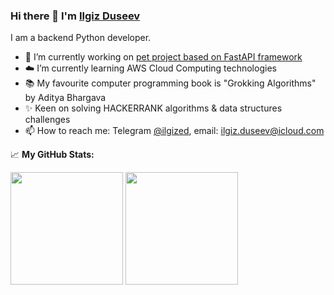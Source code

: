 ### Hi there 👋 I'm [Ilgiz Duseev](https://www.linkedin.com/in/iduseev/)

I am a backend Python developer.

- 🐶 I’m currently working on [pet project based on FastAPI framework](https://github.com/iduseev/FastAPI_Demo_Project)
- ☁️ I’m currently learning AWS Cloud Computing technologies
- 📚 My favourite computer programming book is "Grokking Algorithms" by Aditya Bhargava
- ✨ Keen on solving HACKERRANK algorithms & data structures challenges
- 📫 How to reach me: Telegram [@ilgized](http://t.me/ilgized), email: ilgiz.duseev@icloud.com


📈 **My GitHub Stats:**

<p>
  <img height="180em" src="https://github-readme-stats.vercel.app/api?username=iduseev&show_icons=true&hide_rank=true&hide_border=true&count_private=false&include_all_commits=false&theme=transparent" />
  <img height="180em" src="https://github-readme-stats.vercel.app/api/top-langs/?username=iduseev&exclude_repo=PyOpenRPA,Changellenge,edX&show_icons=true&hide_border=true&layout=compact&langs_count=8&theme=transparent"/>
</p>

<!--START_SECTION:waka-->
<!--END_SECTION:waka-->

<!--[![Ilgiz Duseev's wakatime stats](https://github-readme-stats.vercel.app/api/wakatime?username=iduseev)](https://github.com/anuraghazra/github-readme-stats)-->

<!--
**iduseev/iduseev** is a ✨ _special_ ✨ repository because its `README.md` (this file) appears on your GitHub profile.

Here are some ideas to get you started:

- 👯 I’m looking to collaborate on ...
- 🤔 I’m looking for help with ...
- 💬 Ask me about ...


- ⚡ Fun fact: ...
-->

